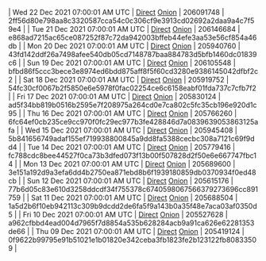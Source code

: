 | Wed 22 Dec 2021 07:00:01 AM UTC | [Direct](https://oshi.at/gCwB) [Onion](http://5ety7tpkim5me6eszuwcje7bmy25pbtrjtue7zkqqgziljwqy3rrikqd.onion/gCwB) | 206091748 | 2ff56d80e798aa8c3320587cca54c0c306cf9e3913cd02692a2daa9a4c7f59e4 | 
| Tue 21 Dec 2021 07:00:01 AM UTC | [Direct](https://oshi.at/toVM) [Onion](http://5ety7tpkim5me6eszuwcje7bmy25pbtrjtue7zkqqgziljwqy3rrikqd.onion/toVM) | 206146684 | e868ad7215ac65ce087252f87c72da942003bffeb44efe3aa53e56cf854a46db | 
| Mon 20 Dec 2021 07:00:01 AM UTC | [Direct](https://oshi.at/rdER) [Onion](http://5ety7tpkim5me6eszuwcje7bmy25pbtrjtue7zkqqgziljwqy3rrikqd.onion/rdER) | 205940760 | 43fd142ddf26a7498afee540db05cd7148787baa884783d5bfb1460dc01839c6 | 
| Sun 19 Dec 2021 07:00:01 AM UTC | [Direct](https://oshi.at/MfKL) [Onion](http://5ety7tpkim5me6eszuwcje7bmy25pbtrjtue7zkqqgziljwqy3rrikqd.onion/MfKL) | 206105548 | bfbd86f5ccc3bece3e8974ed6bdd875aff8f5f60cd3280e9386145042dfbf2c2 | 
| Sat 18 Dec 2021 07:00:01 AM UTC | [Direct](https://oshi.at/KJZP) [Onion](http://5ety7tpkim5me6eszuwcje7bmy25pbtrjtue7zkqqgziljwqy3rrikqd.onion/KJZP) | 205919752 | 54fc30cf0067b2f5850e6e5978f0fac02254ce6c6158eabf01fda737c7cfb7f2 | 
| Fri 17 Dec 2021 07:00:01 AM UTC | [Direct](https://oshi.at/LyRk) [Onion](http://5ety7tpkim5me6eszuwcje7bmy25pbtrjtue7zkqqgziljwqy3rrikqd.onion/LyRk) | 205830124 | ad5f34bb819b0516b2595e7f208975a264cd0e7ca802c5fc35cb196e920d1c95 | 
| Thu 16 Dec 2021 07:00:01 AM UTC | [Direct](https://oshi.at/Ggpv) [Onion](http://5ety7tpkim5me6eszuwcje7bmy25pbtrjtue7zkqqgziljwqy3rrikqd.onion/Ggpv) | 205766260 | 6fc64ef0cb235ce9cc970f0fc29ec977b3fe428846d7a0839639053863125afa | 
| Wed 15 Dec 2021 07:00:01 AM UTC | [Direct](https://oshi.at/rqEj) [Onion](http://w4t5efhrkcpq3qihymfxq5uf5wxwbpzd4nmyigcbwo2odskno3czxxid.onion/rqEj) | 205945408 | 5b841656749adaf155ef719938800845a9dd8fa5388cecbc308a7121c69f9dd4 | 
| Tue 14 Dec 2021 07:00:01 AM UTC | [Direct](https://oshi.at/dNBA) [Onion](http://w4t5efhrkcpq3qihymfxq5uf5wxwbpzd4nmyigcbwo2odskno3czxxid.onion/dNBA) | 205779416 | fc788cdc8bee44527f0ca73b3dfed073f13b00f507828d2f50e6e667747fbc14 | 
| Mon 13 Dec 2021 07:00:01 AM UTC | [Direct](https://oshi.at/NRsE) [Onion](http://w4t5efhrkcpq3qihymfxq5uf5wxwbpzd4nmyigcbwo2odskno3czxxid.onion/NRsE) | 205689600 | 3e151a192d9a3efa6dd4b2750ea871ebd8b6f1939180859db0370934f0ed48cb | 
| Sun 12 Dec 2021 07:00:01 AM UTC | [Direct](https://oshi.at/kHBdDk) [Onion](http://didllblj4qsn5oeaejoayl2orvdalsdyr4ppjvstsjfyorffdv6zrlid.onion/kHBdDk) | 205615176 | 77b6d05c83e610d3258ddcdf34f755378c6740598067566379273696cc891759 | 
| Sat 11 Dec 2021 07:00:01 AM UTC | [Direct](https://oshi.at/hAGLPo) [Onion](http://didllblj4qsn5oeaejoayl2orvdalsdyr4ppjvstsjfyorffdv6zrlid.onion/hAGLPo) | 205688504 | 1a5d2b6f10eb942113c309b9dcdd2de6fa5f9a143b0a35f48e7aca03af0350d5 | 
| Fri 10 Dec 2021 07:00:01 AM UTC | [Direct](https://oshi.at/XpsSHk) [Onion](http://didllblj4qsn5oeaejoayl2orvdalsdyr4ppjvstsjfyorffdv6zrlid.onion/XpsSHk) | 205527628 | a962cfbbd4ead004d7965f7d8854a535b628284acb9a91ca626e62281353de66 | 
| Thu 09 Dec 2021 07:00:01 AM UTC | [Direct](https://oshi.at/jjkKpM) [Onion](http://didllblj4qsn5oeaejoayl2orvdalsdyr4ppjvstsjfyorffdv6zrlid.onion/jjkKpM) | 205419124 | 0f9622b99795e91b51021e1b01820e342ceba3fb1823fe2b123122fb80833509 | 

